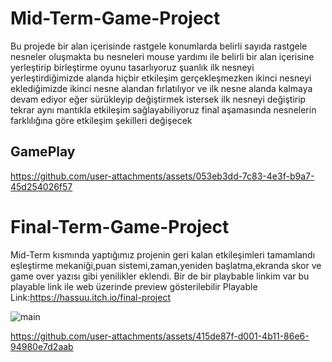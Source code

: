 # Mid-Term-Game-Project
Bu projede bir alan içerisinde rastgele konumlarda belirli sayıda rastgele nesneler oluşmakta bu nesneleri mouse yardımı ile belirli bir alan içerisine yerleştirip birleştirme oyunu tasarlıyoruz şuanlık ilk nesneyi yerleştirdiğimizde alanda hiçbir etkileşim gerçekleşmezken ikinci nesneyi eklediğimizde ikinci nesne alandan fırlatılıyor ve ilk nesne alanda kalmaya devam ediyor eğer sürükleyip değiştirmek istersek ilk nesneyi değiştirip tekrar aynı mantıkla etkileşim sağlayabiliyoruz final aşamasında nesnelerin farklılığına göre etkileşim şekilleri değişecek 
## GamePlay


https://github.com/user-attachments/assets/053eb3dd-7c83-4e3f-b9a7-45d254026f57
# Final-Term-Game-Project
Mid-Term kısmında yaptığımız projenin geri kalan etkileşimleri tamamlandı eşleştirme mekaniği,puan sistemi,zaman,yeniden başlatma,ekranda skor ve game over yazısı gibi yenilikler eklendi. Bir de bir playbable linkim var bu playable link ile web üzerinde preview gösterilebilir 
Playable Link:https://hassuu.itch.io/final-project


![main](https://github.com/user-attachments/assets/676a0b3d-09ef-4121-b860-3738d4529433)

https://github.com/user-attachments/assets/415de87f-d001-4b11-86e6-94980e7d2aab



